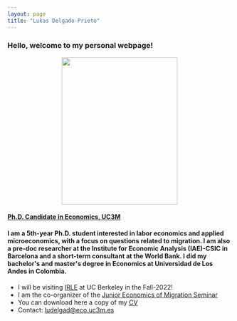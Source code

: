 ```yaml
---
layout: page
title: "Lukas Delgado-Prieto"
---
```

### Hello, welcome to my personal webpage! 

<p align="center"> 
<img src="https://user-images.githubusercontent.com/57502134/186741596-b93baccb-0009-4910-8db5-26d27765dc15.png"  width="260" height="330">  
</p>

#### [Ph.D. Candidate in Economics, UC3M](http://economics.uc3m.es/personal/delgado-prieto/)


#### I am a 5th-year Ph.D. student interested in labor economics and applied microeconomics, with a focus on questions related to migration. I am also a pre-doc researcher at the Institute for Economic Analysis (IAE)-CSIC in Barcelona and a short-term consultant at the World Bank. I did my bachelor's and master's degree in Economics at Universidad de Los Andes in Colombia. 

- I will be visiting [IRLE](https://irle.berkeley.edu/) at UC Berkeley in the Fall-2022!
- I am the co-organizer of the [Junior Economics of Migration Seminar](https://sites.google.com/view/the-economics-of-migration)
- You can download here a copy of my [CV](https://github.com/ludelgad/ludelgad.github.io/files/9574260/Delgado_CV.pdf)
- Contact: [ludelgad@eco.uc3m.es](mailto:ludelgad@eco.uc3m.es)


